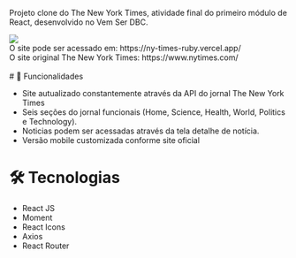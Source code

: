 Projeto clone do The New York Times, atividade final do primeiro módulo de React, desenvolvido no Vem Ser DBC.

<a href="https://ny-times-ruby.vercel.app/" target="_blank">
  <img src="https://user-images.githubusercontent.com/103120313/181872455-2fe112c2-b304-4523-99d0-4527202cae49.png"></img>
</a>
<br>
O site pode ser acessado em: https://ny-times-ruby.vercel.app/ <br>
O site original The New York Times: https://www.nytimes.com/
<br>
<br>
# 📲 Funcionalidades

<ul>
  <li>Site autualizado constantemente através da API do jornal The New York Times</li>
  <li>Seis seções do jornal funcionais (Home, Science, Health, World, Politics e Technology).</li>
  <li>Noticias podem ser acessadas através da tela detalhe de notícia.</li>
  <li>Versão mobile customizada conforme site oficial</li>
</ul>

# 🛠 Tecnologias
<ul>
  <li>React JS</li>
  <li>Moment</li>
  <li>React Icons</li>
  <li>Axios</li>
  <li>React Router</li>
</ul>

